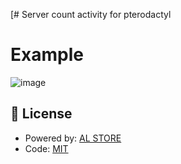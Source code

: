 [# Server count activity for pterodactyl

# Example
![image](https://github.com/NightSky13000/PteroActivity/assets/101979092/8054fc77-f68a-4b15-9640-1c6da4efec53)

## 📄 License

- Powered by: [AL STORE](https://github.com/AL-STORE)
- Code: [MIT](./LICENSE)
